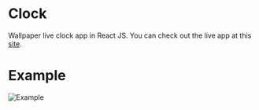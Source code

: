 # Clock
Wallpaper live clock app in React JS. You can check out the live app at this [site](https://gscsfy.csb.app/).

# Example
![Example](https://github.com/armaancha/ClockReact/blob/main/images/clockreact.jpg?raw=true)
